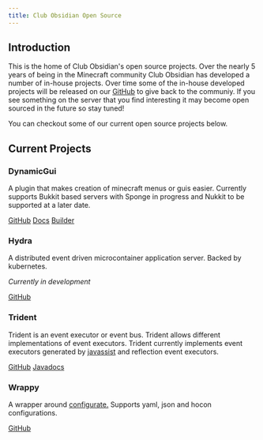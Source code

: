 ```yaml
---
title: Club Obsidian Open Source
---
```


## Introduction

This is the home of Club Obsidian's open source projects. Over the nearly 5 years of being in the Minecraft community Club Obsidian has developed a number of in-house projects. Over time some of the in-house developed projects will be released on our [GitHub](https://github.com/ClubObsidian) to give back to the communiy. If you see something on the server that you find interesting it may become open sourced in the future so stay tuned!

You can checkout some of our current open source projects below.

## Current Projects

### DynamicGui

A plugin that makes creation of minecraft menus or guis easier. Currently supports Bukkit based servers with Sponge in progress and Nukkit to be supported at a later date.

[GitHub](https://github.com/ClubObsidian/DynamicGui)
[Docs](https://dynamicguidocs.readthedocs.io/en/latest/)
[Builder](https://clubobsidian.github.io/DynamicGuiCreator/)

### Hydra

A distributed event driven microcontainer application server. Backed by kubernetes. 

_Currently in development_

[GitHub](https://github.com/ClubObsidian/hydra)

### Trident

Trident is an event executor or event bus. Trident allows different implementations of event executors. Trident currently implements event executors generated by [javassist](https://github.com/jboss-javassist/javassist) and reflection event executors.

[GitHub](https://github.com/ClubObsidian/trident)
[Javadocs](https://jitpack.io/com/github/clubobsidian/Trident/master-SNAPSHOT/javadoc/)

### Wrappy

A wrapper around [configurate.](https://github.com/SpongePowered/configurate) Supports yaml, json and hocon configurations.

[GitHub](https://github.com/ClubObsidian/wrappy)
